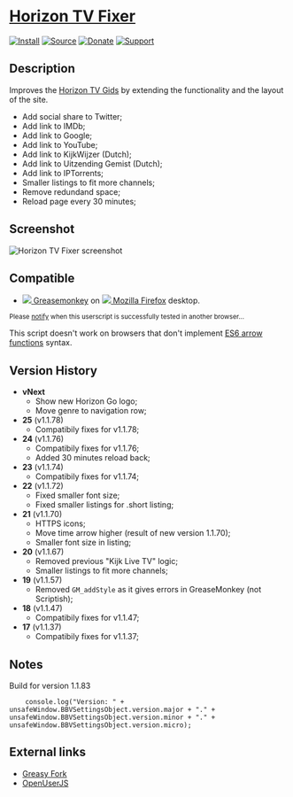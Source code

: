 # [Horizon TV Fixer](https://github.com/jerone/UserScripts/tree/master/Horizon_TV_Fixer)

[![Install](https://raw.github.com/jerone/UserScripts/master/_resources/Install-button.png)](https://github.com/jerone/UserScripts/raw/master/Horizon_TV_Fixer/155147.user.js)
[![Source](https://raw.github.com/jerone/UserScripts/master/_resources/Source-button.png)](https://github.com/jerone/UserScripts/blob/master/Horizon_TV_Fixer/155147.user.js)
[![Donate](https://raw.github.com/jerone/UserScripts/master/_resources/Donate-button.png)](https://www.paypal.com/cgi-bin/webscr?cmd=_s-xclick&hosted_button_id=VCYMHWQ7ZMBKW)
[![Support](https://raw.github.com/jerone/UserScripts/master/_resources/Support-button.png)](https://github.com/jerone/UserScripts/issues)


## Description

Improves the [Horizon TV Gids](https://www.horizon.tv/nl_nl/tv-gids.html) by extending the functionality and the layout of the site.

* Add social share to Twitter;
* Add link to IMDb;
* Add link to Google;
* Add link to YouTube;
* Add link to KijkWijzer (Dutch);
* Add link to Uitzending Gemist (Dutch);
* Add link to IPTorrents;
* Smaller listings to fit more channels;
* Remove redundand space;
* Reload page every 30 minutes;


## Screenshot

![Horizon TV Fixer screenshot](https://raw.github.com/jerone/UserScripts/master/Horizon_TV_Fixer/screenshot.jpg)


## Compatible

* [![](https://raw.github.com/jerone/UserScripts/master/_resources/Greasemonkey.png) Greasemonkey](https://addons.mozilla.org/firefox/addon/greasemonkey/) on [![](https://raw.github.com/jerone/UserScripts/master/_resources/Firefox.png) Mozilla Firefox](http://www.mozilla.org/en-US/firefox/fx/#desktop) desktop.

<sub>Please [notify](https://github.com/jerone/UserScripts/issues/new?title=Userscript%20%3Cname%3E%20%28%3Cversion%3E%29%20also%20works%20in%20%3Cbrowser%3E%20on%20%3Cdesktop/device%3E) when this userscript is successfully tested in another browser...</sub>

This script doesn't work on browsers that don't implement [ES6 arrow functions](http://wiki.ecmascript.org/doku.php?id=harmony:arrow_function_syntax) syntax.


## Version History

* **vNext**
    * Show new Horizon Go logo;
    * Move genre to navigation row;
* **25** (v1.1.78)
    * Compatibily fixes for v1.1.78;
* **24** (v1.1.76)
    * Compatibily fixes for v1.1.76;
    * Added 30 minutes reload back;
* **23** (v1.1.74)
    * Compatibily fixes for v1.1.74;
* **22** (v1.1.72)
    * Fixed smaller font size;
    * Fixed smaller listings for .short listing;
* **21** (v1.1.70)
    * HTTPS icons;
    * Move time arrow higher (result of new version 1.1.70);
    * Smaller font size in listing;
* **20** (v1.1.67)
    * Removed previous "Kijk Live TV" logic;
    * Smaller listings to fit more channels;
* **19** (v1.1.57)
    * Removed `GM_addStyle` as it gives errors in GreaseMonkey (not Scriptish);
* **18** (v1.1.47)
    * Compatibily fixes for v1.1.47;
* **17** (v1.1.37)
    * Compatibily fixes for v1.1.37;


## Notes

Build for version 1.1.83
```
    console.log("Version: " + unsafeWindow.BBVSettingsObject.version.major + "." + unsafeWindow.BBVSettingsObject.version.minor + "." + unsafeWindow.BBVSettingsObject.version.micro);
```


## External links

* [Greasy Fork](https://greasyfork.org/scripts/65-horizon-tv-fixer)
* [OpenUserJS](https://openuserjs.org/scripts/jerone/Horizon_TV_Fixer)
